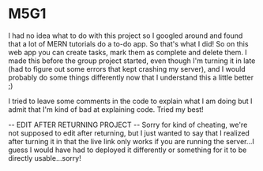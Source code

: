 # M5G1

I had no idea what to do with this project so I googled around and found that a lot of MERN tutorials do a to-do app. So that's what I did!
So on this web app you can create tasks, mark them as complete and delete them. 
I made this before the group project started, even though I'm turning it in late (had to figure out some errors that kept crashing my server), and I would probably do some things differently now that I understand this a little better ;) 

I tried to leave some comments in the code to explain what I am doing but I admit that I'm kind of bad at explaining code. Tried my best!

-- EDIT AFTER RETURNING PROJECT --
Sorry for kind of cheating, we're not supposed to edit after returning, but I just wanted to say that I realized after turning it in that the live link only works if you are running the server...I guess I would have had to deployed it differently or something for it to be directly usable...sorry!